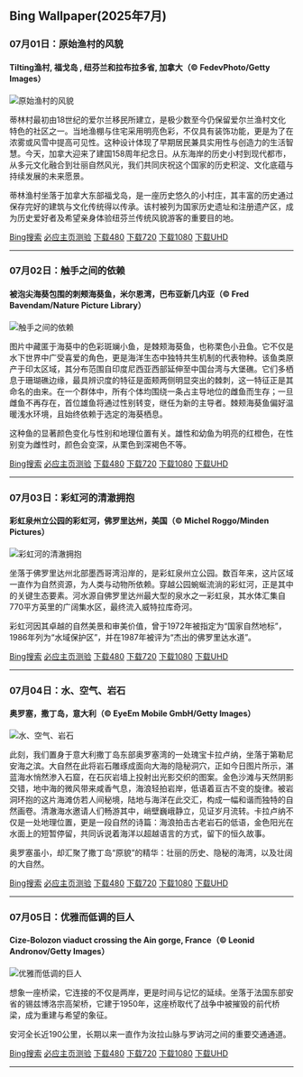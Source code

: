 ## Bing Wallpaper(2025年7月)
### 07月01日：原始渔村的风貌
#### Tilting渔村, 福戈岛 , 纽芬兰和拉布拉多省, 加拿大（© FedevPhoto/Getty Images）

![原始渔村的风貌](https://cn.bing.com/th?id=OHR.CanadaDayFogo_ZH-CN2593963748_800x480.jpg&rf=LaDigue_800x480.jpg "原始渔村的风貌")

蒂林村最初由18世纪的爱尔兰移民所建立，是极少数至今仍保留爱尔兰渔村文化特色的社区之一。当地渔棚与住宅采用明亮色彩，不仅具有装饰功能，更是为了在浓雾或风雪中提高可见性。这种设计体现了早期居民兼具实用性与创造力的生活智慧。今天，加拿大迎来了建国158周年纪念日。从东海岸的历史小村到现代都市，从多元文化融合到壮丽自然风光，我们共同庆祝这个国家的历史积淀、文化底蕴与持续发展的未来愿景。

蒂林渔村坐落于加拿大东部福戈岛，是一座历史悠久的小村庄，其丰富的历史通过保存完好的建筑与文化传统得以传承。该村被列为国家历史遗址和注册遗产区，成为历史爱好者及希望亲身体验纽芬兰传统风貌游客的重要目的地。

[Bing搜索](https://cn.bing.com/search?q=%e5%8a%a0%e6%8b%bf%e5%a4%a7%e7%ba%bd%e8%8a%ac%e5%85%b0%e5%b2%9b%e7%a6%8f%e6%88%88%e5%b2%9b&form=hpcapt&filters=HpDate:"20250630_1600" "Bing Wallpaper 2025 7月 1")
[必应主页测验](https://cn.bing.com/search?q=Bing+homepage+quiz&filters=WQOskey:"HPQuiz_20250701_CanadaDayFogo"&FORM=HPQUIZ "必应主页测验 2025 7月 1")
[下载480](https://cn.bing.com/th?id=OHR.CanadaDayFogo_ZH-CN2593963748_800x480.jpg&rf=LaDigue_800x480.jpg "Tilting渔村, 福戈岛 , 纽芬兰和拉布拉多省, 加拿大")
[下载720](https://cn.bing.com/th?id=OHR.CanadaDayFogo_ZH-CN2593963748_1280x720.jpg&rf=LaDigue_1280x720.jpg "Tilting渔村, 福戈岛 , 纽芬兰和拉布拉多省, 加拿大")
[下载1080](https://cn.bing.com/th?id=OHR.CanadaDayFogo_ZH-CN2593963748_1920x1080.jpg&rf=LaDigue_1920x1080.jpg "Tilting渔村, 福戈岛 , 纽芬兰和拉布拉多省, 加拿大")
[下载UHD](https://cn.bing.com/th?id=OHR.CanadaDayFogo_ZH-CN2593963748_UHD.jpg&rf=LaDigue_UHD.jpg "Tilting渔村, 福戈岛 , 纽芬兰和拉布拉多省, 加拿大")

---
### 07月02日：触手之间的依赖
#### 被泡尖海葵包围的刺颊海葵鱼，米尔恩湾，巴布亚新几内亚（© Fred Bavendam/Nature Picture Library）

![触手之间的依赖](https://cn.bing.com/th?id=OHR.MaroonClownfish_ZH-CN5071934692_800x480.jpg&rf=LaDigue_800x480.jpg "触手之间的依赖")

图片中藏匿于海葵中的色彩斑斓小鱼，是棘颊海葵鱼，也称栗色小丑鱼。它不仅是水下世界中广受喜爱的角色，更是海洋生态中独特共生机制的代表物种。该鱼类原产于印太区域，其分布范围自印度尼西亚西部延伸至中国台湾与大堡礁。它们多栖息于珊瑚礁边缘，最具辨识度的特征是面颊两侧明显突出的棘刺，这一特征正是其命名的由来。在一个群体中，所有个体均围绕一条占主导地位的雌鱼而生存；一旦雌鱼不再存在，首位雄鱼将通过性别转变，继任为新的主导者。棘颊海葵鱼偏好温暖浅水环境，且始终依赖于选定的海葵栖息。

这种鱼的显著颜色变化与性别和地理位置有关。雄性和幼鱼为明亮的红橙色，在性别变为雌性时，颜色会变深，从栗色到深褐色不等。

[Bing搜索](https://cn.bing.com/search?q=%e5%88%ba%e9%a2%8a%e6%b5%b7%e8%91%b5%e9%b1%bc&form=hpcapt&filters=HpDate:"20250701_1600" "Bing Wallpaper 2025 7月 2")
[必应主页测验](https://cn.bing.com/search?q=Bing+homepage+quiz&filters=WQOskey:"HPQuiz_20250702_MaroonClownfish"&FORM=HPQUIZ "必应主页测验 2025 7月 2")
[下载480](https://cn.bing.com/th?id=OHR.MaroonClownfish_ZH-CN5071934692_800x480.jpg&rf=LaDigue_800x480.jpg "被泡尖海葵包围的刺颊海葵鱼，米尔恩湾，巴布亚新几内亚")
[下载720](https://cn.bing.com/th?id=OHR.MaroonClownfish_ZH-CN5071934692_1280x720.jpg&rf=LaDigue_1280x720.jpg "被泡尖海葵包围的刺颊海葵鱼，米尔恩湾，巴布亚新几内亚")
[下载1080](https://cn.bing.com/th?id=OHR.MaroonClownfish_ZH-CN5071934692_1920x1080.jpg&rf=LaDigue_1920x1080.jpg "被泡尖海葵包围的刺颊海葵鱼，米尔恩湾，巴布亚新几内亚")
[下载UHD](https://cn.bing.com/th?id=OHR.MaroonClownfish_ZH-CN5071934692_UHD.jpg&rf=LaDigue_UHD.jpg "被泡尖海葵包围的刺颊海葵鱼，米尔恩湾，巴布亚新几内亚")

---
### 07月03日：彩虹河的清澈拥抱
#### 彩虹泉州立公园的彩虹河，佛罗里达州，美国（© Michel Roggo/Minden Pictures）

![彩虹河的清澈拥抱](https://cn.bing.com/th?id=OHR.RainbowRiver_ZH-CN5320095849_800x480.jpg&rf=LaDigue_800x480.jpg "彩虹河的清澈拥抱")

坐落于佛罗里达州北部墨西哥湾沿岸的，是彩虹泉州立公园。数百年来，这片区域一直作为自然资源，为人类与动物所依赖。穿越公园蜿蜒流淌的彩虹河，正是其中的关键生态要素。河水源自佛罗里达州最大型的泉水之一彩虹泉，其水体汇集自770平方英里的广阔集水区，最终流入威特拉库奇河。

彩虹河因其卓越的自然美景和审美价值，曾于1972年被指定为“国家自然地标”，1986年列为“水域保护区”，并在1987年被评为“杰出的佛罗里达水道”。

[Bing搜索](https://cn.bing.com/search?q=%e4%bd%9b%e7%bd%97%e9%87%8c%e8%be%be%e5%b7%9e%e5%bd%a9%e8%99%b9%e6%b2%b3&form=hpcapt&filters=HpDate:"20250702_1600" "Bing Wallpaper 2025 7月 3")
[必应主页测验](https://cn.bing.com/search?q=Bing+homepage+quiz&filters=WQOskey:"HPQuiz_20250703_RainbowRiver"&FORM=HPQUIZ "必应主页测验 2025 7月 3")
[下载480](https://cn.bing.com/th?id=OHR.RainbowRiver_ZH-CN5320095849_800x480.jpg&rf=LaDigue_800x480.jpg "彩虹泉州立公园的彩虹河，佛罗里达州，美国")
[下载720](https://cn.bing.com/th?id=OHR.RainbowRiver_ZH-CN5320095849_1280x720.jpg&rf=LaDigue_1280x720.jpg "彩虹泉州立公园的彩虹河，佛罗里达州，美国")
[下载1080](https://cn.bing.com/th?id=OHR.RainbowRiver_ZH-CN5320095849_1920x1080.jpg&rf=LaDigue_1920x1080.jpg "彩虹泉州立公园的彩虹河，佛罗里达州，美国")
[下载UHD](https://cn.bing.com/th?id=OHR.RainbowRiver_ZH-CN5320095849_UHD.jpg&rf=LaDigue_UHD.jpg "彩虹泉州立公园的彩虹河，佛罗里达州，美国")

---
### 07月04日：水、空气、岩石
#### 奥罗塞，撒丁岛，意大利（© EyeEm Mobile GmbH/Getty Images）

![水、空气、岩石](https://cn.bing.com/th?id=OHR.OroseiSardegna_ZH-CN5789138034_800x480.jpg&rf=LaDigue_800x480.jpg "水、空气、岩石")

此刻，我们置身于意大利撒丁岛东部奥罗塞湾的一处瑰宝卡拉卢纳，坐落于第勒尼安海之滨。大自然在此将岩石雕琢成面向大海的隐秘洞穴，正如今日图片所示，湛蓝海水悄然渗入石窟，在石灰岩墙上投射出光影交织的图案。金色沙滩与天然阴影交错，地中海的微风带来咸香气息，海浪轻拍岩岸，低语着亘古不变的旋律。被岩洞环抱的这片海滩仿若人间秘境，陆地与海洋在此交汇，构成一幅和谐而独特的自然画卷。清澈海水邀请人们畅游其中，峭壁巍峨静立，见证岁月流转。卡拉卢纳不仅是一处地理位置，更是一段自然的诗篇：海浪拍击古老岩石的低语，金色阳光在水面上的短暂停留，共同诉说着海洋以超越语言的方式，留下的恒久故事。

奥罗塞虽小，却汇聚了撒丁岛“原貌”的精华：壮丽的历史、隐秘的海湾，以及壮阔的大自然。

[Bing搜索](https://cn.bing.com/search?q=%e6%92%92%e4%b8%81%e5%b2%9b%e5%a5%a5%e7%bd%97%e5%a1%9e&form=hpcapt&filters=HpDate:"20250703_1600" "Bing Wallpaper 2025 7月 4")
[必应主页测验](https://cn.bing.com/search?q=Bing+homepage+quiz&filters=WQOskey:"HPQuiz_20250704_OroseiSardegna"&FORM=HPQUIZ "必应主页测验 2025 7月 4")
[下载480](https://cn.bing.com/th?id=OHR.OroseiSardegna_ZH-CN5789138034_800x480.jpg&rf=LaDigue_800x480.jpg "奥罗塞，撒丁岛，意大利")
[下载720](https://cn.bing.com/th?id=OHR.OroseiSardegna_ZH-CN5789138034_1280x720.jpg&rf=LaDigue_1280x720.jpg "奥罗塞，撒丁岛，意大利")
[下载1080](https://cn.bing.com/th?id=OHR.OroseiSardegna_ZH-CN5789138034_1920x1080.jpg&rf=LaDigue_1920x1080.jpg "奥罗塞，撒丁岛，意大利")
[下载UHD](https://cn.bing.com/th?id=OHR.OroseiSardegna_ZH-CN5789138034_UHD.jpg&rf=LaDigue_UHD.jpg "奥罗塞，撒丁岛，意大利")

---
### 07月05日：优雅而低调的巨人
#### Cize-Bolozon viaduct crossing the Ain gorge, France（© Leonid Andronov/Getty Images）

![优雅而低调的巨人](https://cn.bing.com/th?id=OHR.BolozonViaduct_ZH-CN6408632524_800x480.jpg&rf=LaDigue_800x480.jpg "优雅而低调的巨人")

想象一座桥梁，它连接的不仅是两岸，更是时间与记忆的延续。坐落于法国东部安省的锡兹博洛宗高架桥，它建于1950年，这座桥取代了战争中被摧毁的前代桥梁，成为重建与希望的象征。

安河全长近190公里，长期以来一直作为汝拉山脉与罗讷河之间的重要交通通道。

[Bing搜索](https://cn.bing.com/search?q=%e6%b3%95%e5%9b%bd%e9%94%a1%e5%85%b9%e5%8d%9a%e6%b4%9b%e5%ae%97%e9%ab%98%e6%9e%b6%e6%a1%a5&form=hpcapt&filters=HpDate:"20250704_1600" "Bing Wallpaper 2025 7月 5")
[必应主页测验](https://cn.bing.com/search?q=Bing+homepage+quiz&filters=WQOskey:"HPQuiz_20250705_BolozonViaduct"&FORM=HPQUIZ "必应主页测验 2025 7月 5")
[下载480](https://cn.bing.com/th?id=OHR.BolozonViaduct_ZH-CN6408632524_800x480.jpg&rf=LaDigue_800x480.jpg "Cize-Bolozon viaduct crossing the Ain gorge, France")
[下载720](https://cn.bing.com/th?id=OHR.BolozonViaduct_ZH-CN6408632524_1280x720.jpg&rf=LaDigue_1280x720.jpg "Cize-Bolozon viaduct crossing the Ain gorge, France")
[下载1080](https://cn.bing.com/th?id=OHR.BolozonViaduct_ZH-CN6408632524_1920x1080.jpg&rf=LaDigue_1920x1080.jpg "Cize-Bolozon viaduct crossing the Ain gorge, France")
[下载UHD](https://cn.bing.com/th?id=OHR.BolozonViaduct_ZH-CN6408632524_UHD.jpg&rf=LaDigue_UHD.jpg "Cize-Bolozon viaduct crossing the Ain gorge, France")

---